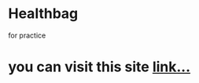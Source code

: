 # Healthbag
for practice
# you can visit this site [link...](https://abhilasha-duwal.github.io/javascript/.)
